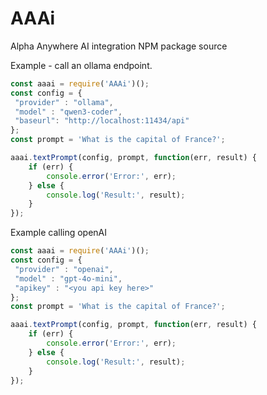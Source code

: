 # AAAi

Alpha Anywhere AI integration NPM package source

Example - call an ollama endpoint.


```javascript
const aaai = require('AAAi')();
const config = {
 "provider" : "ollama",
 "model" : "qwen3-coder",
 "baseurl": "http://localhost:11434/api"
};
const prompt = 'What is the capital of France?';

aaai.textPrompt(config, prompt, function(err, result) {
    if (err) {
        console.error('Error:', err);
    } else {
        console.log('Result:', result);
    }
});
```

Example calling openAI

```javascript
const aaai = require('AAAi')();
const config = {
 "provider" : "openai",
 "model" : "gpt-4o-mini",
 "apikey" : "<you api key here>"
};
const prompt = 'What is the capital of France?';

aaai.textPrompt(config, prompt, function(err, result) {
    if (err) {
        console.error('Error:', err);
    } else {
        console.log('Result:', result);
    }
});
```